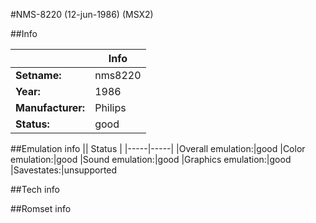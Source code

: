 #NMS-8220 (12-jun-1986) (MSX2)

##Info

||Info|
|-----|-----|
|**Setname:**|nms8220
|**Year:**|1986
|**Manufacturer:**|Philips
|**Status:**|good

##Emulation info
|| Status |
|-----|-----|
|Overall emulation:|good
|Color emulation:|good
|Sound emulation:|good
|Graphics emulation:|good
|Savestates:|unsupported

##Tech info

##Romset info

<!--- START OF EDITED COMMENT DO NOT TOUCH TEXT ABOVE-->
